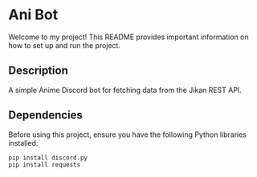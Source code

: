 # Ani Bot

Welcome to my project! This README provides important information on how to set up and run the project.

## Description

A simple Anime Discord bot for fetching data from the Jikan REST API.

## Dependencies

Before using this project, ensure you have the following Python libraries installed:

```bash
pip install discord.py
pip install requests
